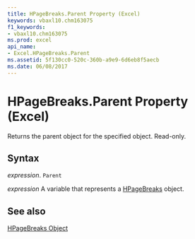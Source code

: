 ```yaml
---
title: HPageBreaks.Parent Property (Excel)
keywords: vbaxl10.chm163075
f1_keywords:
- vbaxl10.chm163075
ms.prod: excel
api_name:
- Excel.HPageBreaks.Parent
ms.assetid: 5f130cc0-520c-360b-a9e9-6d6eb8f5aecb
ms.date: 06/08/2017
---
```



# HPageBreaks.Parent Property (Excel)

Returns the parent object for the specified object. Read-only.


## Syntax

 _expression_. `Parent`

 _expression_ A variable that represents a [HPageBreaks](Excel.HPageBreaks.md) object.


## See also


[HPageBreaks Object](Excel.HPageBreaks.md)

